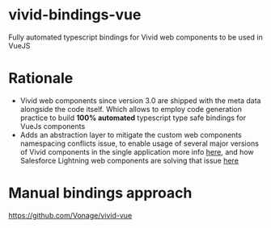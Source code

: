 # vivid-bindings-vue
Fully automated typescript bindings for Vivid web components to be used in VueJS

# Rationale

* Vivid web components since version 3.0 are shipped with the meta data alongside the code itself.
  Which allows to employ code generation practice to build **100% automated** typescript type safe bindings for VueJs components
* Adds an abstraction layer to mitigate the custom web components namespacing conflicts issue, to enable usage of several major versions of Vivid components in the single application more info [here](https://vivid.deno.dev/#advanced-usage), and how Salesforce Lightning web components are solving that issue [here](https://developer.salesforce.com/docs/component-library/documentation/en/lwc/lwc.create_components_namespace)


# Manual bindings approach
https://github.com/Vonage/vivid-vue

